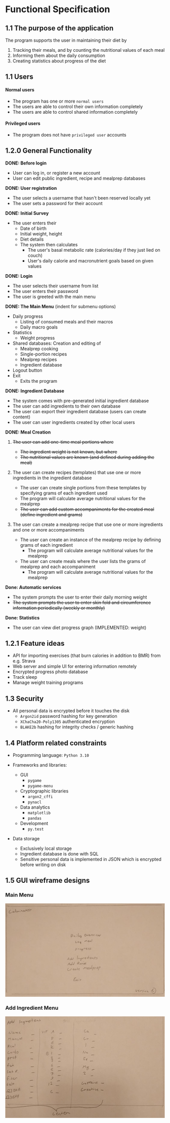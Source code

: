 Functional Specification
===

## 1.1 The purpose of the application

The program supports the user in maintaining their diet by
  1. Tracking their meals, and by counting the nutritional values of each meal
  2. Informing them about the daily consumption
  3. Creating statistics about progress of the diet


## 1.1 Users

#### Normal users
  * The program has one or more `normal users`
  * The users are able to control their own information completely
  * The users are able to control shared information completely


#### Privileged users
  * The program does not have `privileged user` accounts


## 1.2.0 General Functionality

**DONE: Before login**
  * User can log in, or register a new account
  * User can edit public ingredient, recipe and mealprep databases


**DONE: User registration**
  * The user selects a username that hasn't been reserved locally yet
  * The user sets a password for their account


**DONE: Initial Survey**
  * The user enters their
    * Date of birth
    * Initial weight, height
    * Diet details
    * The system then calculates
      * The user's basal metabolic rate (calories/day if they just lied on couch)
      * User's daily calorie and macronutrient goals based on given values


**DONE: Login**
  * The user selects their username from list
  * The user enters their password
  * The user is greeted with the main menu


**DONE: The Main Menu** (indent for submenu options)
  * Daily progress
    * Listing of consumed meals and their macros
    * Daily macro goals
  * Statistics
    * Weight progress
  * Shared databases: Creation and editing of
    * Mealprep cooking
    * Single-portion recipes
    * Mealprep recipes
    * Ingredient database
* Logout button
* Exit
    * Exits the program


**DONE: Ingredient Database**
  * The system comes with pre-generated initial ingredient database
  * The user can add ingredients to their own database
  * The user can export their ingredient database (users can create content)
  * The user can user ingredients created by other local users


**DONE: Meal Creation**

1. ~~The user can add one-time meal portions where~~ 
   * ~~The ingredient weight is not known, but where~~
   * ~~The nutritional values are known (and defined during adding the meal)~~

2. The user can create recipes (templates) that use one or more ingredients in the ingredient database
   * The user can create single portions from these templates by specifying grams of each ingredient used
    * The program will calculate average nutritional values for the mealprep
   * ~~The user can add custom accompaniments for the created meal (define ingredient and grams)~~

3. The user can create a mealprep recipe that use one or more ingredients and one or more accompaniments
   * The user can create an instance of the mealprep recipe by defining grams of each ingredient
       * The program will calculate average nutritional values for the mealprep
   * The user can create meals where the user lists the grams of mealprep and each accompaniment
     * The program will calculate average nutritional values for the mealprep


**Done: Automatic services**
  * The system prompts the user to enter their daily morning weight
  * ~~The system prompts the user to enter skin fold and circumference information periodically (weekly or monthly)~~

**Done: Statistics**
  * The user can view diet progress graph (IMPLEMENTED: weight)


## 1.2.1 Feature ideas

* API for importing exercises (that burn calories in addition to BMR) from e.g. Strava
* Web server and simple UI for entering information remotely
* Encrypted progress photo database
* Track sleep
* Manage weight training programs


## 1.3 Security

* All personal data is encrypted before it touches the disk
  * `Argon2id` password hashing for key generation
  * `XChaCha20-Poly1305` authenticated encryption
  * `BLAKE2b` hashing for integrity checks / generic hashing


## 1.4 Platform related constraints

* Programming language: `Python 3.10`
* Frameworks and libraries:
  * GUI
    * `pygame`
    * `pygame-menu`
  * Cryptographic libraries
    * `argon2_cffi`
    * `pynacl`
  * Data analytics
    * `matplotlib`
    * `pandas`
  * Development
    * `py.test`

* Data storage
  * Exclusively local storage
  * Ingredient database is done with SQL
  * Sensitive personal data is implemented in JSON which is encrypted before writing on disk


## 1.5 GUI wireframe designs

### Main Menu
![](https://raw.githubusercontent.com/MarkusOttela/ot-harjoitustyo/master/Documentation/Attachments/00%20-%20Main%20Menu.png)

### Add Ingredient Menu
![](https://raw.githubusercontent.com/MarkusOttela/ot-harjoitustyo/master/Documentation/Attachments/01%20-%20Add%20Ingredient%20Menu.png)
